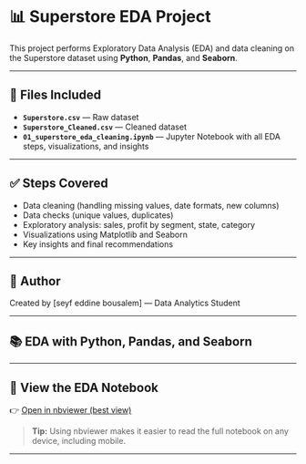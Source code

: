 # 📊 Superstore EDA Project

This project performs Exploratory Data Analysis (EDA) and data cleaning on the Superstore dataset using **Python**, **Pandas**, and **Seaborn**.

---

## 📁 Files Included

- **`Superstore.csv`** — Raw dataset  
- **`Superstore_Cleaned.csv`** — Cleaned dataset  
- **`01_superstore_eda_cleaning.ipynb`** — Jupyter Notebook with all EDA steps, visualizations, and insights

---

## ✅ Steps Covered

- Data cleaning (handling missing values, date formats, new columns)
- Data checks (unique values, duplicates)
- Exploratory analysis: sales, profit by segment, state, category
- Visualizations using Matplotlib and Seaborn
- Key insights and final recommendations

---

## 👤 Author

Created by [seyf eddine bousalem] — Data Analytics Student

---

## 📚 EDA with Python, Pandas, and Seaborn

---

## 🔗 View the EDA Notebook

👉 [Open in nbviewer (best view)](https://nbviewer.org/github/bousalemseyf/superstore-eda-project/blob/main/01_superstore_eda_cleaning.ipynb)

> **Tip:** Using nbviewer makes it easier to read the full notebook on any device, including mobile.

---
